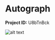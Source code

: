 # Autograph

**Project ID:**  U8bTnBck

![alt text](https://github.com/epochlab/autograd/blob/main/sample.png)
